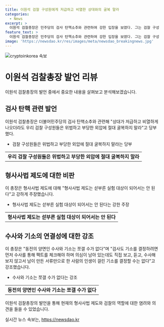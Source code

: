 ```yaml
---
title: 이원석 검찰 구성원에게 저급하고 비열한 상대와의 굴복 말라
categories:
  - News
excerpt: >
  이원석 검찰총장은 민주당의 검사 탄핵소추와 관련하여 강한 입장을 보였다. 그는 검찰 구성원들에게 위법하고 부당한 외압에 굴복하지 말 것을 당부했고, 또한 형사사법 제도는 실험 대상이 아니라고 강조했다. 이에 민주당과 조국혁신당의 검수완박 시즌2를 비판하며, 수사와 기소는 쪼갤 수 없다고 주장했다. 또한 사법제도 설계는 국민의 권익과 안전을 확보하는 것이어야 한다고 강조하며, 검찰 구성원들끼리 서로 보듬어 주고 국민만을 바라보며 소명을 다해야 한다고 당부했다.
feature_text: >
  이원석 검찰총장은 민주당의 검사 탄핵소추와 관련하여 강한 입장을 보였다. 그는 검찰 구성원들에게 위법하고 부당한 외압에 굴복하지 말 것을 당부했고, 또한 형사사법 제도는 실험 대상이 아니라고 강조했다. 이에 민주당과 조국혁신당의 검수완박 시즌2를 비판하며, 수사와 기소는 쪼갤 수 없다고 주장했다. 또한 사법제도 설계는 국민의 권익과 안전을 확보하는 것이어야 한다고 강조하며, 검찰 구성원들끼리 서로 보듬어 주고 국민만을 바라보며 소명을 다해야 한다고 당부했다.
image: 'https://newsdao.kr/res/images/meta/newsdao_breakingnews.jpg'
---
```


<p><img src="https://newsdao.kr/res/images/meta/newsdao_breakingnews.jpg" alt="cryptoinkorea 속보" /></p>

<h1>이원석 검찰총장 발언 리뷰</h1>

<p data-ke-size="size16">이원석 검찰총장의 발언 중에서 중요한 내용을 살펴보고 분석해보겠습니다.</p>

<h2 data-ke-size="size26">검사 탄핵 관련 발언</h2>

<p data-ke-size="size16">이원석 검찰총장은 더불어민주당의 검사 탄핵소추와 관련해 "상대가 저급하고 비열하게 나오더라도 우리 검찰 구성원들은 위법하고 부당한 외압에 절대 굴복하지 말라"고 당부했다.</p>

<ul>
  <li>검찰 구성원들은 위법하고 부당한 외압에 절대 굴복하지 말라는 당부</li>
</ul>

<table>
  <tr>
    <td style="text-align: center; height: 17px;"><b>우리 검찰 구성원들은 위법하고 부당한 외압에 절대 굴복하지 말라</b></td>
  </tr>
</table>

<h2 data-ke-size="size26">형사사법 제도에 대한 비판</h2>

<p data-ke-size="size16">이 총장은 형사사법 제도에 대해 "형사사법 제도는 섣부른 실험 대상이 되어서는 안 된다"고 강하게 주장했습니다.</p>

<ul>
  <li>형사사법 제도는 섣부른 실험 대상이 되어서는 안 된다는 강한 주장</li>
</ul>

<table>
  <tr>
    <td style="text-align: center; height: 17px;"><b>형사사법 제도는 섣부른 실험 대상이 되어서는 안 된다</b></td>
  </tr>
</table>

<h2 data-ke-size="size26">수사와 기소의 연결성에 대한 강조</h2>

<p data-ke-size="size16">이 총장은 "동전의 양면인 수사와 기소는 쪼갤 수가 없다"며 "검사도 기소를 결정하려면 먼저 수사를 통해 팩트를 체크해야 하며 의심이 남아 있는데도 직접 보고, 듣고, 수사해 보지 않고서 남이 만든 서류만으로 한 사람의 인생이 걸린 기소를 결정할 수는 없다"고 강조했습니다.</p>

<ul>
  <li>수사와 기소는 쪼갤 수가 없다는 강조</li>
</ul>

<table>
  <tr>
    <td style="text-align: center; height: 17px;"><b>동전의 양면인 수사와 기소는 쪼갤 수가 없다</b></td>
  </tr>
</table>

<p data-ke-size="size16">이원석 검찰총장의 발언을 통해 현재의 형사사법 제도와 검찰의 역할에 대한 염려와 의견을 들을 수 있었습니다.</p>
실시간 뉴스 속보는, <a href="https://newsdao.kr" rel="dofollow">https://newsdao.kr</a>



